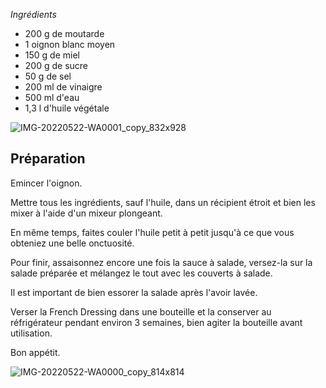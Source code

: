 _Ingrédients_

-   200 g de moutarde
-   1 oignon blanc moyen
-   150 g de miel
-   200 g de sucre
-   50 g de sel
-   200 ml de vinaigre
-   500 ml d'eau
-   1,3 l d'huile végétale

![IMG-20220522-WA0001_copy_832x928](https://ramiboutas.s3.amazonaws.com/khadija/media/images/IMG-20220522-WA0001_copy_832x928.width-800.jpg)

## Préparation

Emincer l'oignon.

Mettre tous les ingrédients, sauf l'huile, dans un récipient étroit et bien les mixer à l'aide d'un mixeur plongeant.

En même temps, faites couler l'huile petit à petit jusqu'à ce que vous obteniez une belle onctuosité.

Pour finir, assaisonnez encore une fois la sauce à salade, versez-la sur la salade préparée et mélangez le tout avec les couverts à salade.

Il est important de bien essorer la salade après l'avoir lavée.

Verser la French Dressing dans une bouteille et la conserver au réfrigérateur pendant environ 3 semaines, bien agiter la bouteille avant utilisation.

Bon appétit.

![IMG-20220522-WA0000_copy_814x814](https://ramiboutas.s3.amazonaws.com/khadija/media/images/IMG-20220522-WA0000_copy_814x814.width-800.jpg)

